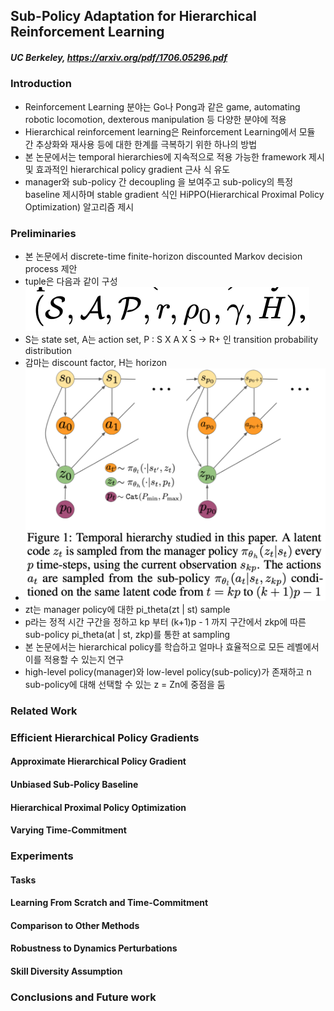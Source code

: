 
## Sub-Policy Adaptation for Hierarchical Reinforcement Learning

##### UC Berkeley, https://arxiv.org/pdf/1706.05296.pdf

### Introduction
- Reinforcement Learning 분야는 Go나 Pong과 같은 game, automating robotic locomotion, dexterous manipulation 등 다양한 분야에 적용
- Hierarchical reinforcement learning은 Reinforcement Learning에서 모듈 간 추상화와 재사용 등에 대한 한계를 극복하기 위한 하나의 방법
- 본 논문에서는 temporal hierarchies에 지속적으로 적용 가능한 framework 제시 및 효과적인 hierarchical policy gradient 근사 식 유도
- manager와 sub-policy 간 decoupling 을 보여주고 sub-policy의 특정 baseline 제시하며 stable gradient 식인 HiPPO(Hierarchical Proximal Policy Optimization) 알고리즘 제시

### Preliminaries
- 본 논문에서 discrete-time finite-horizon discounted Markov decision process 제안
- tuple은 다음과 같이 구성 ![HiPPO MDP](paper_images/HIPPO_image1.png)
- S는 state set, A는 action set, P : S X A X S -> R+ 인 transition probability distribution
- 감마는 discount factor, H는 horizon
- ![Temporal hierarchy studied in this paper](paper_images/HIPPO_image2.png)
- zt는 manager policy에 대한 pi_theta(zt | st) sample
- p라는 정적 시간 구간을 정하고 kp 부터 (k+1)p - 1 까지 구간에서 zkp에 따른 sub-policy pi_theta(at | st, zkp)를 통한 at sampling
- 본 논문에서는 hierarchical policy를 학습하고 얼마나 효율적으로 모든 레벨에서 이를 적용할 수 있는지 연구
- high-level policy(manager)와 low-level policy(sub-policy)가 존재하고 n sub-policy에 대해 선택할 수 있는 z = Zn에 중점을 둠

### Related Work

### Efficient Hierarchical Policy Gradients
#### Approximate Hierarchical Policy Gradient
#### Unbiased Sub-Policy Baseline
#### Hierarchical Proximal Policy Optimization
#### Varying Time-Commitment

### Experiments
#### Tasks
#### Learning From Scratch and Time-Commitment
#### Comparison to Other Methods
#### Robustness to Dynamics Perturbations
#### Skill Diversity Assumption

### Conclusions and Future work